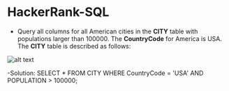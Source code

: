 # HackerRank-SQL
- Query all columns for all American cities in the **CITY** table with populations larger than 100000. The **CountryCode** for America is USA.
The **CITY** table is described as follows:

![alt text](https://s3.amazonaws.com/hr-challenge-images/8137/1449729804-f21d187d0f-CITY.jpg)

-Solution:
SELECT *
FROM CITY
WHERE CountryCode = 'USA' AND POPULATION > 100000;
